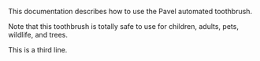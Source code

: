This documentation describes how to use the Pavel automated toothbrush.

Note that this toothbrush is totally safe to use for children, adults, pets, wildlife, and trees.

This is a third line.

